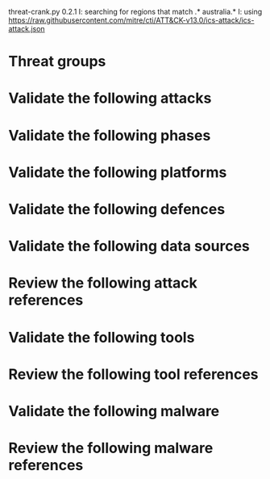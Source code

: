 threat-crank.py 0.2.1
I: searching for regions that match .* australia.*
I: using https://raw.githubusercontent.com/mitre/cti/ATT&CK-v13.0/ics-attack/ics-attack.json
# Threat groups


# Validate the following attacks


# Validate the following phases


# Validate the following platforms


# Validate the following defences


# Validate the following data sources


# Review the following attack references


# Validate the following tools


# Review the following tool references


# Validate the following malware


# Review the following malware references


